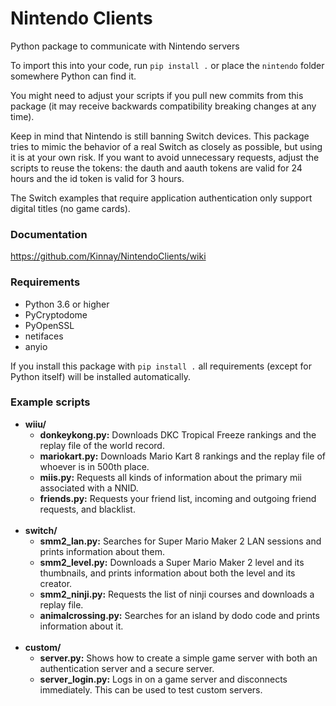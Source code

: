 # Nintendo Clients
Python package to communicate with Nintendo servers

To import this into your code, run `pip install .` or place the `nintendo` folder somewhere Python can find it.

You might need to adjust your scripts if you pull new commits from this package (it may receive backwards compatibility breaking changes at any time).

Keep in mind that Nintendo is still banning Switch devices. This package tries to mimic the behavior of a real Switch as closely as possible, but using it is at your own risk. If you want to avoid unnecessary requests, adjust the scripts to reuse the tokens: the dauth and aauth tokens are valid for 24 hours and the id token is valid for 3 hours.

The Switch examples that require application authentication only support digital titles (no game cards).

### Documentation
https://github.com/Kinnay/NintendoClients/wiki

### Requirements
* Python 3.6 or higher
* PyCryptodome
* PyOpenSSL
* netifaces
* anyio

If you install this package with `pip install .` all requirements (except for Python itself) will be installed automatically.

### Example scripts
* **wiiu/**
    * **donkeykong.py:** Downloads DKC Tropical Freeze rankings and the replay file of the world record.
    * **mariokart.py:** Downloads Mario Kart 8 rankings and the replay file of whoever is in 500th place.
    * **miis.py:** Requests all kinds of information about the primary mii associated with a NNID.
    * **friends.py:** Requests your friend list, incoming and outgoing friend requests, and blacklist.
    <br><br>
* **switch/**
    * **smm2_lan.py:** Searches for Super Mario Maker 2 LAN sessions and prints information about them.
    * **smm2_level.py:** Downloads a Super Mario Maker 2 level and its thumbnails, and prints information about both the level and its creator.
    * **smm2_ninji.py:** Requests the list of ninji courses and downloads a replay file.
    * **animalcrossing.py:** Searches for an island by dodo code and prints information about it.<br><br>
* **custom/**
    * **server.py:** Shows how to create a simple game server with both an authentication server and a secure server.
    * **server_login.py:** Logs in on a game server and disconnects immediately. This can be used to test custom servers.
